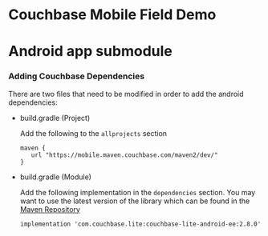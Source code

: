 # Couchbase Mobile Field Demo
# Android app submodule


### Adding Couchbase Dependencies
There are two files that need to be modified in order to add the android dependencies:

- build.gradle (Project)

    Add the following to the `allprojects` section
    
    ```
    maven {
       url "https://mobile.maven.couchbase.com/maven2/dev/"
    }
    ```

- build.gradle (Module)
    
    Add the following implementation in the `dependencies` section.  You may want to use the latest version of the library which can be found in the [Maven Repository](https://mvnrepository.com/artifact/com.couchbase.lite/couchbase-lite-android)

    `implementation 'com.couchbase.lite:couchbase-lite-android-ee:2.8.0'`

